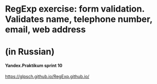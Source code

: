 # RegExp exercise: form validation. Validates name, telephone number, email, web address 
# (in Russian)

#### Yandex.Praktikum sprint 10

https://glpsch.github.io/RegExp.github.io/

